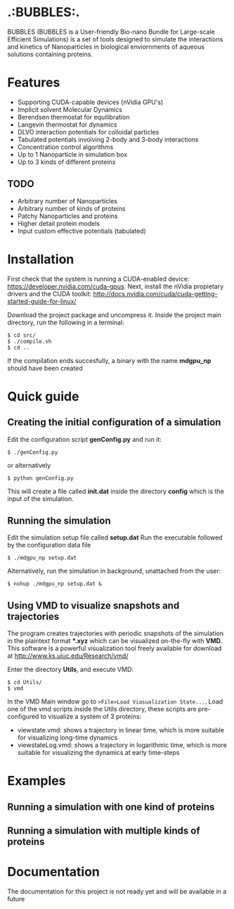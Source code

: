 .:BUBBLES:.
================

BUBBLES (BUBBLES is a User-friendly Bio-nano Bundle for Large-scale Efficient Simulations) is a set of tools designed to simulate the interactions and kinetics of Nanoparticles in biological enviornments of aqueous solutions containing proteins.

# Features

+ Supporting CUDA-capable devices (nVidia GPU's)
+ Implicit solvent Molecular Dynamics
+ Berendsen thermostat for equilibration
+ Langevin thermostat for dynamics
+ DLVO interaction potentials for colloidal particles
+ Tabulated potentials involving 2-body and 3-body interactions
+ Concentration control algorithms
+ Up to 1 Nanoparticle in simulation box
+ Up to 3 kinds of different proteins

## TODO

+ Arbitrary number of Nanoparticles
+ Arbitrary number of kinds of proteins
+ Patchy Nanoparticles and proteins
+ Higher detail protein models
+ Input custom effective potentials (tabulated)

# Installation

First check that the system is running a CUDA-enabled device: https://developer.nvidia.com/cuda-gpus.
Next, install the nVidia propietary drivers and the CUDA toolkit:
http://docs.nvidia.com/cuda/cuda-getting-started-guide-for-linux/

Download the project package and uncompress it.
Inside the project main directory, run the following in a terminal:
```
$ cd src/
$ ./compile.sh
$ cd .. 
```
If the compilation ends succesfully, a binary with the name **mdgpu_np** should have been created

# Quick guide

## Creating the initial configuration of a simulation

Edit the configuration script **genConfig.py** and run it:
``` 
$ ./genConfig.py
```
or alternatively
```
$ python genConfig.py
```

This will create a file called **init.dat** inside the directory **config** which is the input of the simulation.

## Running the simulation

Edit the simulation setup file called **setup.dat**
Run the executable followed by the configuration data file
```
$ ./mdgpu_np setup.dat
```
Alternatively, run the simulation in background, unattached from the user:
```
$ nohup ./mdgpu_np setup.dat &
```

## Using VMD to visualize snapshots and trajectories

The program creates trajectories with periodic snapshots of the simulation in the plaintext format **\*.xyz**
which can be visualized on-the-fly with **VMD**. This software is a powerful visualization tool freely available for download at <a href="http://www.ks.uiuc.edu/Research/vmd/">http://www.ks.uiuc.edu/Research/vmd/</a>

Enter the directory **Utils**, and execute VMD:
```
$ cd Utils/
$ vmd
```

In the VMD Main window go to `>File>Load Viasualization State...`. Load one of the vmd scripts inside the Utils directory, these scripts are pre-configured to visualize a system of 3 proteins:
+ viewstate.vmd: shows a trajectory in linear time, which is more suitable for visualizing long-time dynamics
+ viewstateLog.vmd: shows a trajectory in logarithmic time, which is more suitable for visualizing the dynamics at early time-steps


# Examples

## Running a simulation with one kind of proteins

## Running a simulation with multiple kinds of proteins

# Documentation

The documentation for this project is not ready yet and will be available in a future


